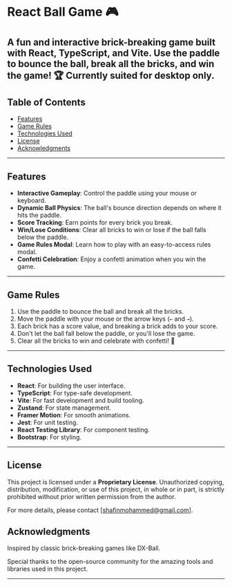 # React Ball Game 🎮

A fun and interactive brick-breaking game built with React, TypeScript, and Vite. Use the paddle to bounce the ball, break all the bricks, and win the game! 🏆
Currently suited for desktop only.
---

## Table of Contents
- [Features](#features)
- [Game Rules](#game-rules)
- [Technologies Used](#technologies-used)
- [License](#license)
- [Acknowledgments](#acknowledgments)

---

## Features
- **Interactive Gameplay**: Control the paddle using your mouse or keyboard.
- **Dynamic Ball Physics**: The ball's bounce direction depends on where it hits the paddle.
- **Score Tracking**: Earn points for every brick you break.
- **Win/Lose Conditions**: Clear all bricks to win or lose if the ball falls below the paddle.
- **Game Rules Modal**: Learn how to play with an easy-to-access rules modal.
- **Confetti Celebration**: Enjoy a confetti animation when you win the game.

---

## Game Rules
1. Use the paddle to bounce the ball and break all the bricks.
2. Move the paddle with your mouse or the arrow keys (`←` and `→`).
3. Each brick has a score value, and breaking a brick adds to your score.
4. Don't let the ball fall below the paddle, or you'll lose the game.
5. Clear all the bricks to win and celebrate with confetti! 🎉

---

## Technologies Used
- **React**: For building the user interface.
- **TypeScript**: For type-safe development.
- **Vite**: For fast development and build tooling.
- **Zustand**: For state management.
- **Framer Motion**: For smooth animations.
- **Jest**: For unit testing.
- **React Testing Library**: For component testing.
- **Bootstrap**: For styling.

---

## License
This project is licensed under a **Proprietary License**. Unauthorized copying, distribution, modification, or use of this project, in whole or in part, is strictly prohibited without prior written permission from the author.

For more details, please contact [shafinmohammed@gmail.com].


## Acknowledgments
Inspired by classic brick-breaking games like DX-Ball.

Special thanks to the open-source community for the amazing tools and libraries used in this project.

---
